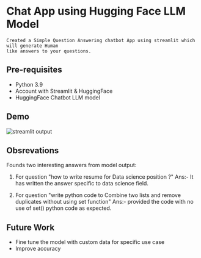 #  Chat App using Hugging Face LLM Model 
```
Created a Simple Question Answering chatbot App using streamlit which will generate Human
like answers to your questions.  
```

## Pre-requisites

- Python 3.9
- Account with Streamlit & HuggingFace
- HuggingFace Chatbot LLM model

## Demo
![streamlit output](https://github.com/sarangb0003/App_LLM_HuggingFace_ChatBot/assets/61322867/4fc32544-383a-4086-9e1d-abc2abbda64e)

## Obsrevations

Founds two interesting answers from model output:
1) For question "how to write resume for Data science position ?"
Ans:- It has written the answer specific to data science field.
   
2) For question "write python code to Combine two lists and remove duplicates without using set function"
Ans:- provided the code with no use of set() python code as expected.

## Future Work

- Fine tune the model with custom data for specific use case
- Improve accuracy 

